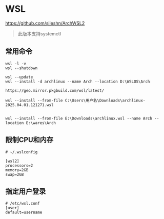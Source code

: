 # WSL


https://github.com/sileshn/ArchWSL2

> 此版本支持systemctl

## 常用命令
```shell
wsl -l -v
wsl --shutdown

wsl --update
wsl --install -d archlinux --name Arch --location D:\WSLOS\Arch

https://geo.mirror.pkgbuild.com/wsl/latest/

wsl --install --from-file C:\Users\用户名\Downloads\archlinux-2025.04.01.121271.wsl


wsl --install --from-file E:\Downloads\archlinux.wsl --name Arch --location E:\wares\Arch

```

## 限制CPU和内存
```shell
# ~/.wslconfig

[wsl2]
processors=2
memory=2GB
swap=2GB
```

## 指定用户登录
```shell
# /etc/wsl.conf
[user]
default=username
```
